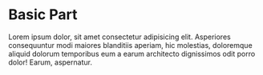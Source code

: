 # Basic Part 

Lorem ipsum dolor, sit amet consectetur adipisicing elit. Asperiores consequuntur modi maiores blanditiis aperiam, hic molestias, doloremque aliquid dolorum temporibus eum a earum architecto dignissimos odit porro dolor! Earum, aspernatur.